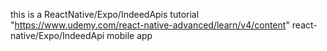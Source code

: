 this is a ReactNative/Expo/IndeedApis tutorial "https://www.udemy.com/react-native-advanced/learn/v4/content"
react-native/Expo/IndeedApi mobile app